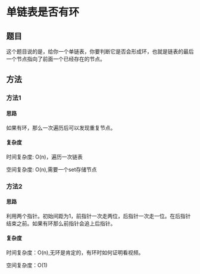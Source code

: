 # 单链表是否有环


## 题目

这个题目说的是，给你一个单链表，你要判断它是否会形成环，也就是链表的最后一个节点指向了前面一个已经存在的节点。

## 方法


### 方法1

#### 思路

如果有环，那么一次遍历后可以发现重复节点。

#### 复杂度

时间复杂度: O(n)，遍历一次链表

空间复杂度: O(n),需要一个set存储节点

### 方法2

#### 思路

利用两个指针。初始间距为1，前指针一次走两位，后指针一次走一位。在后指针结束之前。如果有环那么前指针会追上后指针。

#### 复杂度

时间复杂度：O(n),无环是肯定的，有环时如何证明看视频。

空间复杂度：O(1)
